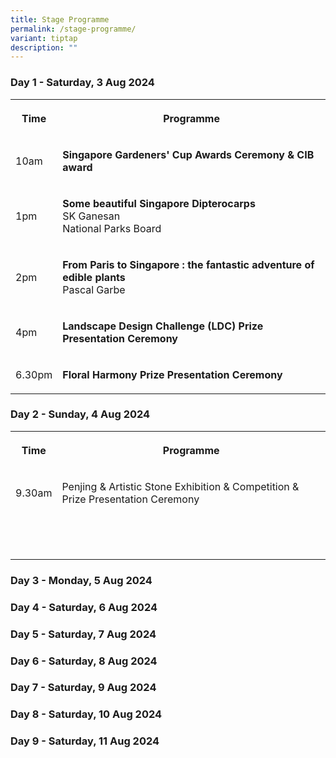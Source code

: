 ```yaml
---
title: Stage Programme
permalink: /stage-programme/
variant: tiptap
description: ""
---
```

<h3>Day 1 - Saturday, 3 Aug 2024</h3>
<table style="minWidth: 50px">
<colgroup>
<col>
<col>
</colgroup>
<tbody>
<tr>
<th rowspan="1" colspan="1">
<p>Time</p>
</th>
<th rowspan="1" colspan="1">
<p>Programme</p>
</th>
</tr>
<tr>
<td rowspan="1" colspan="1">
<p>10am</p>
</td>
<td rowspan="1" colspan="1">
<p><strong>Singapore Gardeners' Cup Awards Ceremony &amp; CIB award</strong>
</p>
</td>
</tr>
<tr>
<td rowspan="1" colspan="1">
<p>1pm</p>
</td>
<td rowspan="1" colspan="1">
<p><strong>Some beautiful Singapore Dipterocarps</strong>
<br>SK Ganesan
<br>National Parks Board</p>
</td>
</tr>
<tr>
<td rowspan="1" colspan="1">
<p>2pm</p>
</td>
<td rowspan="1" colspan="1">
<p><strong>From Paris to Singapore : the fantastic adventure of edible plants</strong>
<br>Pascal Garbe</p>
</td>
</tr>
<tr>
<td rowspan="1" colspan="1">
<p>4pm</p>
</td>
<td rowspan="1" colspan="1">
<p><strong>Landscape Design Challenge (LDC) Prize Presentation Ceremony</strong>
</p>
</td>
</tr>
<tr>
<td rowspan="1" colspan="1">
<p>6.30pm</p>
</td>
<td rowspan="1" colspan="1">
<p><strong>Floral Harmony Prize Presentation Ceremony</strong>
</p>
</td>
</tr>
</tbody>
</table>
<h3>Day 2 - Sunday, 4 Aug 2024</h3>
<table style="minWidth: 50px">
<colgroup>
<col>
<col>
</colgroup>
<tbody>
<tr>
<th rowspan="1" colspan="1">
<p>Time</p>
</th>
<th rowspan="1" colspan="1">
<p>Programme</p>
</th>
</tr>
<tr>
<td rowspan="1" colspan="1">
<p>9.30am</p>
</td>
<td rowspan="1" colspan="1">
<p>Penjing &amp; Artistic Stone Exhibition &amp; Competition &amp; Prize
Presentation Ceremony</p>
</td>
</tr>
<tr>
<td rowspan="1" colspan="1">
<p></p>
</td>
<td rowspan="1" colspan="1">
<p></p>
</td>
</tr>
<tr>
<td rowspan="1" colspan="1">
<p></p>
</td>
<td rowspan="1" colspan="1">
<p></p>
</td>
</tr>
<tr>
<td rowspan="1" colspan="1">
<p></p>
</td>
<td rowspan="1" colspan="1">
<p></p>
</td>
</tr>
</tbody>
</table>
<h3>Day 3 - Monday, 5 Aug 2024</h3>
<h3>Day 4 - Saturday, 6 Aug 2024</h3>
<h3>Day 5 - Saturday, 7 Aug 2024</h3>
<h3>Day 6 - Saturday, 8 Aug 2024</h3>
<h3>Day 7 - Saturday, 9 Aug 2024</h3>
<h3>Day 8 - Saturday, 10 Aug 2024</h3>
<h3>Day 9 - Saturday, 11 Aug 2024</h3>
<p></p>